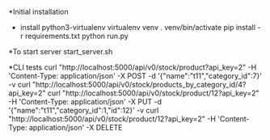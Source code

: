 *Initial installation
- install python3-virtualenv
virtualenv venv
. venv/bin/activate
pip install -r requirements.txt
python run.py

*To start server
start_server.sh

*CLI tests
curl "http://localhost:5000/api/v0/stock/product?api_key=2" -H 'Content-Type: application/json' -X POST -d '{"name":"t11","category_id":7}' -v
curl "http://localhost:5000/api/v0/stock/products_by_category_id/4?api_key=2"
curl "http://localhost:5000/api/v0/stock/product/12?api_key=2" -H 'Content-Type: application/json' -X PUT -d '{"name":"t11","category_id":1,"id":12}' -v
curl "http://localhost:5000/api/v0/stock/product/12?api_key=2" -H 'Content-Type: application/json' -X DELETE
